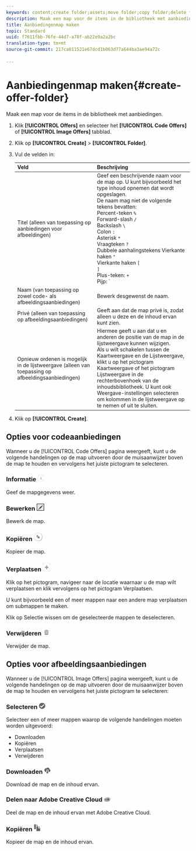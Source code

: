 ```yaml
---
keywords: content;create folder;assets;move folder;copy folder;delete folder;download folder;folder
description: Maak een map voor de items in de bibliotheek met aanbiedingen.
title: Aanbiedingenmap maken
topic: Standard
uuid: f7611fbb-76fe-44d7-a78f-ab22e9a2a2bc
translation-type: tm+mt
source-git-commit: 217ca811521e67dcd1b063d77a644ba3ae94a72c

---
```



# Aanbiedingenmap maken{#create-offer-folder}

Maak een map voor de items in de bibliotheek met aanbiedingen.

1. Klik **[!UICONTROL Offers]** en selecteer het **[!UICONTROL Code Offers]** of **[!UICONTROL Image Offers]** tabblad.
1. Klik op **[!UICONTROL Create]** > **[!UICONTROL Folder]**.
1. Vul de velden in:

   | Veld | Beschrijving |
   |--- |--- |
   | Titel (alleen van toepassing op aanbiedingen voor afbeeldingen) | Geef een beschrijvende naam voor de map op. U kunt bijvoorbeeld het type inhoud opnemen dat wordt opgeslagen.<br>De naam mag niet de volgende tekens bevatten:<br>Percent-teken `%`<br>Forward-slash `/`<br>Backslash `\`<br>Colon `:`<br>Asterisk `*`<br>Vraagteken `?`<br>Dubbele aanhalingstekens Vierkante haken `"`<br>Vierkante haken `[`<br>`]`<br>Plus-teken: `+`<br>Pijp: `|`<br>Periode: `.`<br>Nummer: Vierkante `#`<br>accolade: `{`<br>Curly bracket `}`<br>Caret `^`<br>Semicolon `;`<br>U kunt een koppelteken ( `- `) in plaats van deze tekens gebruiken. |
   | Naam (van toepassing op zowel code- als afbeeldingsaanbiedingen) | Bewerk desgewenst de naam. |
   | Privé (alleen van toepassing op afbeeldingsaanbiedingen) | Geeft aan dat de map privé is, zodat alleen u deze en de inhoud ervan kunt zien. |
   | Opnieuw ordenen is mogelijk in de lijstweergave (alleen van toepassing op afbeeldingsaanbiedingen) | Hiermee geeft u aan dat u en anderen de positie van de map in de lijstweergave kunnen wijzigen.<br>Als u wilt schakelen tussen de Kaartweergave en de Lijstweergave, klikt u op het pictogram Kaartweergave of het pictogram Lijstweergave in de rechterbovenhoek van de inhoudsbibliotheek. U kunt ook Weergave-instellingen selecteren om kolommen in de lijstweergave op te nemen of uit te sluiten. |

1. Klik op **[!UICONTROL Create]**.

## Opties voor codeaanbiedingen

Wanneer u de [!UICONTROL Code Offers] pagina weergeeft, kunt u de volgende handelingen op de map uitvoeren door de muisaanwijzer boven de map te houden en vervolgens het juiste pictogram te selecteren.

### Informatie ![](assets/icon_info.png)

Geef de mapgegevens weer.

### Bewerken ![](assets/icon_edit.png)

Bewerk de map.

### Kopiëren ![](assets/icon_copy.png)

Kopieer de map.

### Verplaatsen ![](assets/icon_move_folder.png)

Klik op het pictogram, navigeer naar de locatie waarnaar u de map wilt verplaatsen en klik vervolgens op het pictogram Verplaatsen.

U kunt bijvoorbeeld een of meer mappen naar een andere map verplaatsen om submappen te maken.

Klik op Selectie wissen om de geselecteerde mappen te deselecteren.

### Verwijderen ![](assets/icon_delete.png)

Verwijder de map.

## Opties voor afbeeldingsaanbiedingen

Wanneer u de [!UICONTROL Image Offers] pagina weergeeft, kunt u de volgende handelingen op de map uitvoeren door de muisaanwijzer boven de map te houden en vervolgens het juiste pictogram te selecteren:

### Selecteren ![](assets/icon_check.png)

Selecteer een of meer mappen waarop de volgende handelingen moeten worden uitgevoerd:

* Downloaden
* Kopiëren
* Verplaatsen
* Verwijderen

### Downloaden ![](assets/icon_download.png)

Download de map en de inhoud ervan.

### Delen naar Adobe Creative Cloud ![](assets/icon_creative_cloud.png)

Deel de map en de inhoud ervan met Adobe Creative Cloud.

### Kopiëren ![](assets/icon_copy_content.png)

Kopieer de map en de inhoud ervan.
